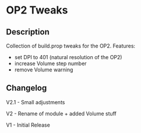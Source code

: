 # **OP2 Tweaks**
## Description
Collection of build.prop tweaks for the OP2.
Features:
 - set DPI to 401 (natural resolution of the OP2)
 - increase Volume step number
 - remove Volume warning
## Changelog

V2.1 - Small adjustments

V2 - Rename of module + added Volume stuff

V1 - Initial Release
